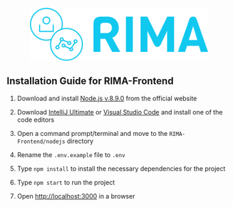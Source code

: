 <p align="center">
<a href="https://rima.sc.inko.cloud/" target="_blank" rel="noopener noreferrer">
<img height="120px" src="nodejs/public/images/rimaLogo.svg" alt="re-frame logo">
</a>
</p>

## Installation Guide for RIMA-Frontend

1. Download and install [Node.js v.8.9.0](https://nodejs.org/dist/v8.9.0/) from the official website

2. Download [IntelliJ Ultimate](https://www.jetbrains.com/de-de/idea/download/#section=windows) or [Visual Studio Code](https://code.visualstudio.com/download) and install one of the code editors

3. Open a command prompt/terminal and move to the `RIMA-Frontend/nodejs` directory

4. Rename the `.env.example` file to `.env`

5. Type `npm install` to install the necessary dependencies for the project

6. Type `npm start` to run the project

7. Open [http://localhost:3000](http://localhost:3000/) in a browser
